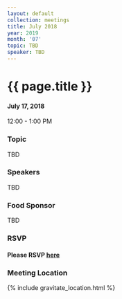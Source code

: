 ```yaml
---
layout: default
collection: meetings
title: July 2018
year: 2019
month: '07'
topic: TBD
speaker: TBD
---
```


# {{ page.title }}

#### July 17, 2018
12:00 - 1:00 PM

### Topic

TBD

### Speakers

TBD

### Food Sponsor

TBD

### RSVP

#### Please RSVP [here](https://iowaruby-jul-2018.eventbrite.com)

### Meeting Location
{% include gravitate_location.html %}
